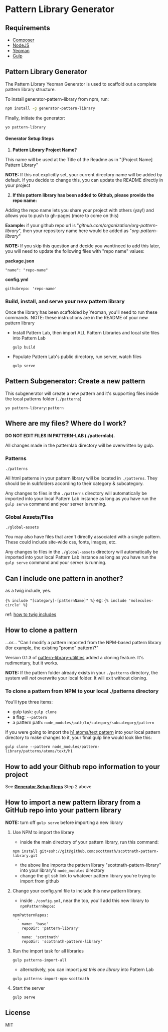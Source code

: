 # Pattern Library Generator


## Requirements

* [Composer](https://getcomposer.org)
* [NodeJS](https://nodejs.org)
* [Yeoman](http://yeoman.io)
* [Gulp](http://gulpjs.com/)

## Pattern Library Generator

The Pattern Library Yeoman Generator is used to scaffold out a complete pattern library structure.

To install generator-pattern-library from npm, run:

```bash
npm install -g generator-pattern-library
```

Finally, initiate the generator:

```bash
yo pattern-library
```

#### Generator Setup Steps
1. **Pattern Library Project Name?**
  
  This name will be used at the Title of the Readme as in "[Project Name] Pattern Library"
  
  **NOTE:**  If this not explicitly set, your current directory name will be added by default. If you decide to change this, you can update the README directly in your project
  
  
2. **If this pattern library has been added to Github, please provide the repo name:**

  Adding the repo name lets you share your project with others (yay!) and allows you to push to gh-pages (more to come on this) 
  
  **Example:** if your github repo url is "*github.com/organization/org-pattern-library*", then your repository name here would be added as "*org-pattern-library*"

  **NOTE:** If you skip this question and decide you want/need to add this later, you will need to update the following files with "repo name" values:
  
  **package.json**
  
  `"name": "repo-name"`
  
  **config.yml**
  
  `githubrepo: 'repo-name'`


### Build, install, and serve your new pattern library

Once the library has been scaffolded by Yeoman, you'll need to run these commands. NOTE: these instructions are in the README of your new pattern library

* Install Pattern Lab, then import ALL Pattern Libraries and local site files into Pattern Lab

  `gulp build`
  
* Populate Pattern Lab's public directory, run server, watch files
  
  `gulp serve`

## Pattern Subgenerator: Create a new pattern

This subgenerator will create a new pattern and it's supporting files inside the local patterns folder (`./patterns`)

```
yo pattern-library:pattern
```

## Where are my files? Where do I work?

**DO NOT EDIT FILES IN PATTERN-LAB (./patternlab).** 

All changes made in the patternlab directory will be overwritten by gulp.

### Patterns

`./patterns`

All html patterns in your pattern library will be located in `./patterns`. They should be in subfolders according to their category & subcategory.

Any changes to files in the `./patterns` directory will automatically be imported into your local Pattern Lab instance as long as you have run the `gulp serve` command and your server is running.

### Global Assets/Files

`./global-assets`

You may also have files that aren't directly associated with a single pattern. These could include site-wide css, fonts, images, etc. 

Any changes to files in the `./global-assets` directory will automatically be imported into your local Pattern Lab instance as long as you have run the `gulp serve` command and your server is running.

## Can I include one pattern in another?

as a twig include, yes.

 `{% include "[category]-[patternName]" %}` eg: `{% include 'molecules-circle' %}`

 ref: [how to twig includes](https://github.com/pattern-lab/patternengine-php-twig#pattern-includes)

## How to clone a pattern

...or... "Can I modify a pattern imported from the NPM-based pattern library (for example, the existing "promo" pattern)?"

Version 0.1.3 of [pattern-library-utilities](https://github.com/pattern-library/pattern-library-utilities) added a cloning feature. It's rudimentary, but it works.

**NOTE:** If the pattern folder already exists in your `./patterns` directory, the system will *not* overwrite your local folder. It will exit without cloning.

### To clone a pattern from NPM to your local ./patterns directory

You'll type three items:

* gulp task: `gulp clone`
* a flag: `--pattern`
* a pattern path: `node_modules/path/to/category/subcategory/pattern`

If you were going to import the [h1 atoms/text pattern](https://github.com/pattern-library/pattern-library/tree/master/patterns/atoms/text/h1) into your local pattern directory to make changes to it, your final gulp line would look like this:

`gulp clone --pattern node_modules/pattern-library/patterns/atoms/text/h1`


## How to add your Github repo information to your project
     
See **[Generator Setup Steps](#generator-setup-steps)** Step 2 above
  

## How to import a new pattern library from a GitHub repo into your pattern library

**NOTE:**  turn off `gulp serve` before importing a new library

1. Use NPM to import the library

    * inside the main directory of your pattern library, run this command:

    ```
    npm install git+ssh://git@github.com:scottnath/scottnath-pattern-library.git
    ```
    * the above line imports the pattern library "scottnath-pattern-library" into your library's `node_modules` directory
    * change the git ssh link to whatever pattern library you're trying to import from github
    
2. Change your config.yml file to include this new pattern library.
    * inside `./config.yml`, near the top, you'll add this new library to `npmPatternRepos`:

    ```
    npmPatternRepos:
      -
        name: 'base'
        repoDir: 'pattern-library'
      -
        name: 'scottnath'
        repoDir: 'scottnath-pattern-library'
    ```
3. Run the import task for all libraries

    ```
    gulp patterns-import-all
    ```
    
    * alternatively, you can import *just this one library* into Pattern Lab    

    ```
    gulp patterns-import-npm-scottnath
    ```
4. Start the server


    `gulp serve`

## License

MIT
